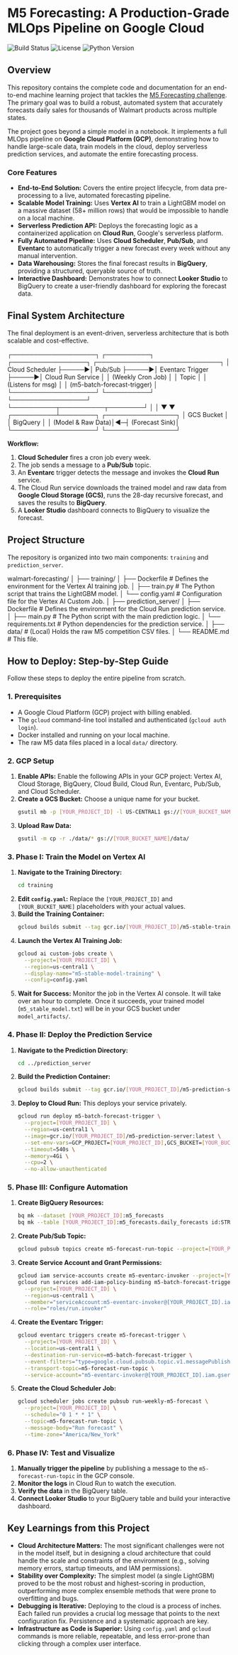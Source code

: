 # M5 Forecasting: A Production-Grade MLOps Pipeline on Google Cloud

![Build Status](https://img.shields.io/badge/build-passing-brightgreen)
![License](https://img.shields.io/badge/license-MIT-blue)
![Python Version](https://img.shields.io/badge/python-3.9-blueviolet)

## Overview

This repository contains the complete code and documentation for an end-to-end machine learning project that tackles the [M5 Forecasting challenge](https://www.kaggle.com/c/m5-forecasting-accuracy). The primary goal was to build a robust, automated system that accurately forecasts daily sales for thousands of Walmart products across multiple states.

The project goes beyond a simple model in a notebook. It implements a full MLOps pipeline on **Google Cloud Platform (GCP)**, demonstrating how to handle large-scale data, train models in the cloud, deploy serverless prediction services, and automate the entire forecasting process.

### Core Features

*   **End-to-End Solution:** Covers the entire project lifecycle, from data pre-processing to a live, automated forecasting pipeline.
*   **Scalable Model Training:** Uses **Vertex AI** to train a LightGBM model on a massive dataset (58+ million rows) that would be impossible to handle on a local machine.
*   **Serverless Prediction API:** Deploys the forecasting logic as a containerized application on **Cloud Run**, Google's serverless platform.
*   **Fully Automated Pipeline:** Uses **Cloud Scheduler**, **Pub/Sub**, and **Eventarc** to automatically trigger a new forecast every week without any manual intervention.
*   **Data Warehousing:** Stores the final forecast results in **BigQuery**, providing a structured, queryable source of truth.
*   **Interactive Dashboard:** Demonstrates how to connect **Looker Studio** to BigQuery to create a user-friendly dashboard for exploring the forecast data.

## Final System Architecture

The final deployment is an event-driven, serverless architecture that is both scalable and cost-effective.

┌───────────────────┐ ┌──────────┐ ┌─────────────────┐ ┌────────────────────────────┐
│ Cloud Scheduler   ├─────►│ Pub/Sub ├─────►│ Eventarc Trigger ├─────►│ Cloud Run Service         │
│ (Weekly Cron Job) │     │ Topic   │     │ (Listens for msg) │     │ (m5-batch-forecast-trigger) │
└───────────────────┘ └──────────┘ └─────────────────┘ └──────────┬──────────┬────────┘
                                                                  │          │
                                                                  ▼          ▼
                                                     ┌──────────┴────────┐ ┌────────────────┐
                                                     │ GCS Bucket        │ │ BigQuery       │
                                                     │ (Model & Raw Data)│◄─┤ (Forecast Sink)│
                                                     └───────────────────┘ └────────────────┘

**Workflow:**
1.  **Cloud Scheduler** fires a cron job every week.
2.  The job sends a message to a **Pub/Sub** topic.
3.  An **Eventarc** trigger detects the message and invokes the **Cloud Run** service.
4.  The Cloud Run service downloads the trained model and raw data from **Google Cloud Storage (GCS)**, runs the 28-day recursive forecast, and saves the results to **BigQuery**.
5.  A **Looker Studio** dashboard connects to BigQuery to visualize the forecast.

## Project Structure

The repository is organized into two main components: `training` and `prediction_server`.

walmart-forecasting/
│
├── training/
│   ├── Dockerfile         # Defines the environment for the Vertex AI training job.
│   ├── train.py           # The Python script that trains the LightGBM model.
│   └── config.yaml        # Configuration file for the Vertex AI Custom Job.
│
├── prediction_server/
│   ├── Dockerfile         # Defines the environment for the Cloud Run prediction service.
│   ├── main.py            # The Python script with the main prediction logic.
│   └── requirements.txt   # Python dependencies for the prediction service.
│
├── data/                  # (Local) Holds the raw M5 competition CSV files.
│
└── README.md              # This file.

## How to Deploy: Step-by-Step Guide

Follow these steps to deploy the entire pipeline from scratch.

### 1. Prerequisites
-   A Google Cloud Platform (GCP) project with billing enabled.
-   The `gcloud` command-line tool installed and authenticated (`gcloud auth login`).
-   Docker installed and running on your local machine.
-   The raw M5 data files placed in a local `data/` directory.

### 2. GCP Setup
1.  **Enable APIs:** Enable the following APIs in your GCP project: Vertex AI, Cloud Storage, BigQuery, Cloud Build, Cloud Run, Eventarc, Pub/Sub, and Cloud Scheduler.
2.  **Create a GCS Bucket:** Choose a unique name for your bucket.
    ```bash
    gsutil mb -p [YOUR_PROJECT_ID] -l US-CENTRAL1 gs://[YOUR_BUCKET_NAME]
    ```
3.  **Upload Raw Data:**
    ```bash
    gsutil -m cp -r ./data/* gs://[YOUR_BUCKET_NAME]/data/
    ```

### 3. Phase I: Train the Model on Vertex AI
1.  **Navigate to the Training Directory:**
    ```bash
    cd training
    ```
2.  **Edit `config.yaml`:** Replace the `[YOUR_PROJECT_ID]` and `[YOUR_BUCKET_NAME]` placeholders with your actual values.
3.  **Build the Training Container:**
    ```bash
    gcloud builds submit --tag gcr.io/[YOUR_PROJECT_ID]/m5-stable-trainer:latest .
    ```
4.  **Launch the Vertex AI Training Job:**
    ```bash
    gcloud ai custom-jobs create \
      --project=[YOUR_PROJECT_ID] \
      --region=us-central1 \
      --display-name="m5-stable-model-training" \
      --config=config.yaml
    ```
5.  **Wait for Success:** Monitor the job in the Vertex AI console. It will take over an hour to complete. Once it succeeds, your trained model (`m5_stable_model.txt`) will be in your GCS bucket under `model_artifacts/`.

### 4. Phase II: Deploy the Prediction Service
1.  **Navigate to the Prediction Directory:**
    ```bash
    cd ../prediction_server
    ```
2.  **Build the Prediction Container:**
    ```bash
    gcloud builds submit --tag gcr.io/[YOUR_PROJECT_ID]/m5-prediction-server:latest .
    ```
3.  **Deploy to Cloud Run:** This deploys your service privately.
    ```bash
    gcloud run deploy m5-batch-forecast-trigger \
      --project=[YOUR_PROJECT_ID] \
      --region=us-central1 \
      --image=gcr.io/[YOUR_PROJECT_ID]/m5-prediction-server:latest \
      --set-env-vars=GCP_PROJECT=[YOUR_PROJECT_ID],GCS_BUCKET=[YOUR_BUCKET_NAME],BQ_DATASET=m5_forecasts,BQ_TABLE=daily_forecasts \
      --timeout=540s \
      --memory=4Gi \
      --cpu=2 \
      --no-allow-unauthenticated
    ```

### 5. Phase III: Configure Automation
1.  **Create BigQuery Resources:**
    ```bash
    bq mk --dataset [YOUR_PROJECT_ID]:m5_forecasts
    bq mk --table [YOUR_PROJECT_ID]:m5_forecasts.daily_forecasts id:STRING,d:INTEGER,forecast_sales:FLOAT,forecast_timestamp:TIMESTAMP
    ```
2.  **Create Pub/Sub Topic:**
    ```bash
    gcloud pubsub topics create m5-forecast-run-topic --project=[YOUR_PROJECT_ID]
    ```
3.  **Create Service Account and Grant Permissions:**
    ```bash
    gcloud iam service-accounts create m5-eventarc-invoker --project=[YOUR_PROJECT_ID]
    gcloud run services add-iam-policy-binding m5-batch-forecast-trigger \
      --project=[YOUR_PROJECT_ID] \
      --region=us-central1 \
      --member="serviceAccount:m5-eventarc-invoker@[YOUR_PROJECT_ID].iam.gserviceaccount.com" \
      --role="roles/run.invoker"
    ```
4.  **Create the Eventarc Trigger:**
    ```bash
    gcloud eventarc triggers create m5-forecast-trigger \
      --project=[YOUR_PROJECT_ID] \
      --location=us-central1 \
      --destination-run-service=m5-batch-forecast-trigger \
      --event-filters="type=google.cloud.pubsub.topic.v1.messagePublished" \
      --transport-topic=m5-forecast-run-topic \
      --service-account="m5-eventarc-invoker@[YOUR_PROJECT_ID].iam.gserviceaccount.com"
    ```
5.  **Create the Cloud Scheduler Job:**
    ```bash
    gcloud scheduler jobs create pubsub run-weekly-m5-forecast \
      --project=[YOUR_PROJECT_ID] \
      --schedule="0 1 * * 1" \
      --topic=m5-forecast-run-topic \
      --message-body="Run forecast" \
      --time-zone="America/New_York"
    ```

### 6. Phase IV: Test and Visualize
1.  **Manually trigger the pipeline** by publishing a message to the `m5-forecast-run-topic` in the GCP console.
2.  **Monitor the logs** in Cloud Run to watch the execution.
3.  **Verify the data** in the BigQuery table.
4.  **Connect Looker Studio** to your BigQuery table and build your interactive dashboard.

## Key Learnings from this Project

*   **Cloud Architecture Matters:** The most significant challenges were not in the model itself, but in designing a cloud architecture that could handle the scale and constraints of the environment (e.g., solving memory errors, startup timeouts, and IAM permissions).
*   **Stability over Complexity:** The simplest model (a single LightGBM) proved to be the most robust and highest-scoring in production, outperforming more complex ensemble methods that were prone to overfitting and bugs.
*   **Debugging is Iterative:** Deploying to the cloud is a process of inches. Each failed run provides a crucial log message that points to the next configuration fix. Persistence and a systematic approach are key.
*   **Infrastructure as Code is Superior:** Using `config.yaml` and `gcloud` commands is more reliable, repeatable, and less error-prone than clicking through a complex user interface.

